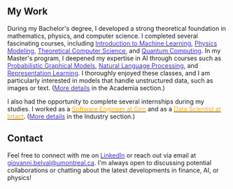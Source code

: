 ## My Work

During my Bachelor's degree, I developed a strong theoretical foundation in mathematics, physics, and computer science. I completed several fascinating courses, including [<span style="color: rgb(63, 50, 209);">Introduction to Machine Learning</span>](#), [<span style="color: rgb(63, 50, 209);">Physics Modeling</span>](#), [<span style="color: rgb(63, 50, 209);">Theoretical Computer Science</span>](#), and [<span style="color: rgb(63, 50, 209);">Quantum Computing</span>](#). In my Master's program, I deepened my expertise in AI through courses such as [<span style="color: rgb(63, 50, 209);">Probabilistic Graphical Models</span>](#), [<span style="color: rgb(63, 50, 209);">Natural Language Processing</span>](#), and [<span style="color: rgb(63, 50, 209);">Representation Learning</span>](#). I thoroughly enjoyed these classes, and I am particularly interested in models that handle unstructured data, such as images or text. ([<span style="color: rgb(63, 50, 209);">More details</span>](#) in the Academia section.)

I also had the opportunity to complete several internships during my studies. I worked as a [<span style="color: orange;">Software Engineer at Giro</span>](#) and as a [<span style="color: orange;">Data Scientist at Intact</span>](#). ([<span style="color: rgb(63, 50, 209);">More details</span>](#) in the Industry section.)

## Contact

Feel free to connect with me on [<span style="color: rgb(63, 50, 209);">LinkedIn</span>](#) or reach out via email at [<span style="color: rgb(63, 50, 209);">giovanni.belval@umontreal.ca</span>](mailto:giovanni.belval@umontreal.ca). I'm always open to discussing potential collaborations or chatting about the latest developments in finance, AI, or physics!
